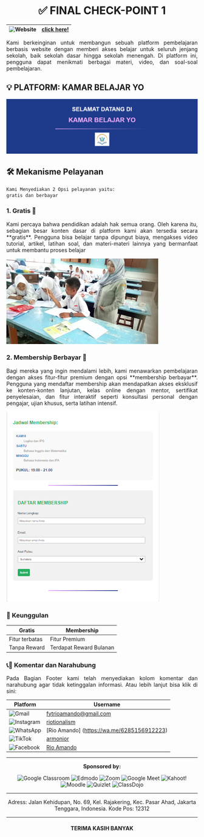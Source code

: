 <div align=center>

# ✅ FINAL CHECK-POINT 1

</div>

| ![Website](https://img.shields.io/badge/Website-4A90E2?logo=google-chrome&logoColor=white&style=for-the-badge) | [click here!](https://revou-fsse-oct24.github.io/module-1-riotionalism/) |
| --- | ---- |


<div align=justify>

Kami berkeinginan untuk membangun sebuah platform pembelajaran berbasis website dengan memberi akses belajar untuk seluruh jenjang sekolah, baik sekolah dasar hingga sekolah menengah. Di platform ini, pengguna dapat menikmati berbagai materi, video, dan soal-soal pembelajaran.

</div>

## 💡 PLATFORM: KAMAR BELAJAR YO
![logo](./Assets/md.1.png)

## 🛠️ Mekanisme Pelayanan
```dash
Kami Menyediakan 2 Opsi pelayanan yaitu: 
gratis dan berbayar
```

### 1. Gratis 🎉

<div align=justify>
Kami percaya bahwa pendidikan adalah hak semua orang. Oleh karena itu, sebagian besar konten dasar di platform kami akan tersedia secara **gratis**. Pengguna bisa belajar tanpa dipungut biaya, mengakses video tutorial, artikel, latihan soal, dan materi-materi lainnya yang bermanfaat untuk membantu proses belajar
</div>

![belajar](./Assets/gambar%203.jpg)

### 2. Membership Berbayar 💸

<div align=justify>
Bagi mereka yang ingin mendalami lebih, kami menawarkan pembelajaran dengan akses fitur-fitur premium dengan opsi **membership berbayar**.
Pengguna yang mendaftar membership akan mendapatkan akses eksklusif ke konten-konten lanjutan, kelas online dengan mentor, sertifikat penyelesaian, dan fitur interaktif seperti konsultasi personal dengan pengajar, ujian khusus, serta latihan intensif.
</div>

![membership](./Assets/md2.png)

### 🌟 Keunggulan
|Gratis|Membership|
|---|---|
|Fitur terbatas | Fitur Premium |
|Tanpa Reward | Terdapat Reward Bulanan |


### 📞💬 Komentar dan Narahubung

<div align=justify>
Pada Bagian Footer kami telah menyediakan kolom komentar dan narahubung agar tidak ketinggalan informasi. Atau lebih lanjut bisa klik di sini:
</div>

Platform|Username
---| ---|
![Gmail](https://img.shields.io/badge/Gmail-D14836?logo=gmail&logoColor=white&style=for-the-badge) | [fytrioamando@gmail.com](mailto:fytrioamando@gmail.com) | 
![Instagram](https://img.shields.io/badge/Instagram-E4405F?logo=instagram&logoColor=white&style=for-the-badge) | [riotionalism](https://instagram.com/riotionalism) | 
![WhatsApp](https://img.shields.io/badge/WhatsApp-25D366?logo=whatsapp&logoColor=white&style=for-the-badge) | [Rio Amando] (https://wa.me/6285156912223) |
![TikTok](https://img.shields.io/badge/TikTok-69C9D0?logo=tiktok&logoColor=white&style=for-the-badge) | [armonior](https://tiktok.com/@armonior) |
![Facebook](https://img.shields.io/badge/Facebook-1877F2?logo=facebook&logoColor=white&style=for-the-badge) | [Rio Amando](https://facebook.com/rio.amando5) |

<div align="center">

</div>

---
<p align="center">
    <strong>Sponsored by:</strong>
</p>
<p align="center">
    <img src="https://img.shields.io/badge/Google%20Classroom-4285F4.svg?style=for-the-badge&logo=googleclassroom&logoColor=white" alt="Google Classroom">
    <img src="https://img.shields.io/badge/Edmodo-1E87F0.svg?style=for-the-badge&logo=edmodo&logoColor=white" alt="Edmodo">
    <img src="https://img.shields.io/badge/Zoom-2D8CFF.svg?style=for-the-badge&logo=zoom&logoColor=white" alt="Zoom">
    <img src="https://img.shields.io/badge/Google%20Meet-00832D.svg?style=for-the-badge&logo=googlemeet&logoColor=white" alt="Google Meet">
    <img src="https://img.shields.io/badge/Kahoot!-A65E2E.svg?style=for-the-badge&logo=kahoot&logoColor=white" alt="Kahoot!">
    <img src="https://img.shields.io/badge/Moodle-3E8E41.svg?style=for-the-badge&logo=moodle&logoColor=white" alt="Moodle">
    <img src="https://img.shields.io/badge/Quizlet-3A76C6.svg?style=for-the-badge&logo=quizlet&logoColor=white" alt="Quizlet">
    <img src="https://img.shields.io/badge/ClassDojo-3A8EBA.svg?style=for-the-badge&logo=classdojo&logoColor=white" alt="ClassDojo">
</p>

---
<div align="center">
Adress: Jalan Kehidupan, No. 69, Kel. Rajakering, Kec. Pasar Ahad, Jakarta Tenggara, Indonesia. Kode Pos: 12312

---

#### TERIMA KASIH BANYAK
</div>
